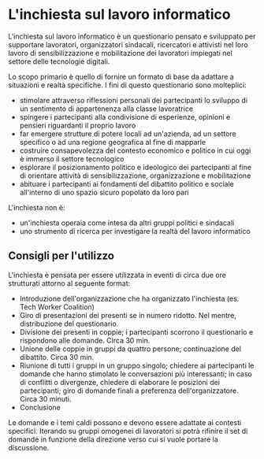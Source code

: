 # L'inchiesta sul lavoro informatico

L'inchiesta sul lavoro informatico è un questionario pensato e sviluppato per supportare lavoratori, organizzatori sindacali, ricercatori e attivisti nel loro lavoro di sensibilizzazione e mobilitazione dei lavoratori impiegati nel settore delle tecnologie digitali.

Lo scopo primario è quello di fornire un formato di base da adattare a situazioni e realtà specifiche. I fini di questo questionario sono molteplici:

* stimolare attraverso riflessioni personali dei partecipanti lo sviluppo di un sentimento di appartenenza alla classe lavoratrice
* spingere i partecipanti alla condivisione di esperienze, opinioni e pensieri riguardanti il proprio lavoro
* far emergere strutture di potere locali ad un'azienda, ad un settore specifico o ad una regione geografica al fine di mapparle
* costruire consapevolezza del contesto economico e politico in cui oggi è immerso il settore tecnologico
* esplorare il posizionamento politico e ideologico dei partecipanti al fine di orientare attività di sensibilizzazione, organizzazione e mobilitazione
* abituare i partecipanti ai fondamenti del dibattito politico e sociale all'interno di uno spazio sicuro popolato da loro pari

L'inchiesta non è:

* un'inchiesta operaia come intesa da altri gruppi politici e sindacali
* uno strumento di ricerca per investigare la realtà del lavoro informatico


## Consigli per l'utilizzo

L'inchiesta è pensata per essere utilizzata in eventi di circa due ore strutturati attorno al seguente format:

* Introduzione dell'organizzazione che ha organizzato l'inchiesta (es. Tech Worker Coalition)
* Giro di presentazioni dei presenti se in numero ridotto. Nel mentre, distribuzione del questionario.
* Divisione dei presenti in coppie; i partecipanti scorrono il questionario e rispondono alle domande. Circa 30 min.
* Unione delle coppie in gruppi da quattro persone; continuazione del dibattito. Circa 30 min.
* Riunione di tutti i gruppi in un gruppo singolo; chiedere ai partecipanti le domande che hanno stimolato le conversazioni più interessanti; in caso di conflitti o divergenze, chiedere di elaborare le posizioni dei partecipanti; giro di domande finali a preferenza dell'organizzatore. Circa 30 minuti.
* Conclusione

Le domande e i temi caldi possono e devono essere adattate ai contesti specifici. Iterando su gruppi omogenei di lavoratori si potrà rifinire il set di domande in funzione della direzione verso cui si vuole portare la discussione.

